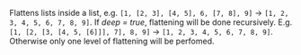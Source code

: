 
[comment]: # (ListCanvasModule)
Flattens lists inside a list, e.g. `[1, [2, 3], [4, 5], 6, [7, 8], 9]` -> `[1, 2, 3, 4, 5, 6, 7, 8, 9]`. If *deep = true*, flattening will be done recursively. E.g. `[1, [2, [3, [4, 5, [6]]], 7], 8, 9]` -> `[1, 2, 3, 4, 5, 6, 7, 8, 9]`. Otherwise only one level of flattening will be perfomed.
